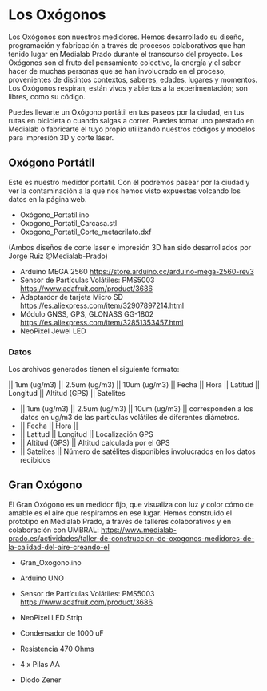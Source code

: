 # Los Oxógonos

Los Oxógonos son nuestros medidores. Hemos desarrollado su diseño, programación y fabricación a través de procesos colaborativos que han tenido lugar en Medialab Prado durante el transcurso del proyecto. Los Oxógonos son el fruto del pensamiento colectivo, la energía y el saber hacer de muchas personas que se han involucrado en el proceso, provenientes de distintos contextos, saberes, edades, lugares y momentos. Los Oxógonos respiran, están vivos y abiertos a la experimentación; son libres, como su código. 

Puedes llevarte un Oxógono portátil en tus paseos por la ciudad, en tus rutas en bicicleta o cuando salgas a correr. Puedes tomar uno prestado en Medialab o fabricarte el tuyo propio utilizando nuestros códigos y modelos para impresión 3D y corte láser. 

## Oxógono Portátil

Este es nuestro medidor portátil. Con él podremos pasear por la ciudad y ver la contaminación a la que nos hemos visto expuestas volcando los datos en la página web.

- Oxógono_Portatil.ino
- Oxogono_Portatil_Carcasa.stl
- Oxogono_Portatil_Corte_metacrilato.dxf

(Ambos diseños de corte laser e impresión 3D han sido desarrollados por Jorge Ruiz @Medialab-Prado)

- Arduino MEGA 2560 https://store.arduino.cc/arduino-mega-2560-rev3
- Sensor de Partículas Volátiles: PMS5003 https://www.adafruit.com/product/3686
- Adaptardor de tarjeta Micro SD https://es.aliexpress.com/item/32907897214.html
- Módulo GNSS, GPS, GLONASS GG-1802 https://es.aliexpress.com/item/32851353457.html
- NeoPixel Jewel LED

### Datos
Los archivos generados tienen el siguiente formato:

|| 1um (ug/m3) || 2.5um (ug/m3) || 10um (ug/m3) || Fecha || Hora || Latitud || Longitud || Altitud (GPS) || Satelites 

- || 1um (ug/m3) || 2.5um (ug/m3) || 10um (ug/m3) || corresponden a los datos en ug/m3 de las partículas volátiles de diferentes diámetros.
- || Fecha || Hora ||
- || Latitud || Longitud || Localización GPS
- || Altitud (GPS) || Altitud calculada por el GPS
- || Satelites || Número de satélites disponibles involucrados en los datos recibidos

## Gran Oxógono

El Gran Oxógono es un medidor fijo, que visualiza con luz y color cómo de amable es el aire que respiramos en ese lugar. Hemos construido el prototipo en Medialab Prado, a través de talleres colaborativos y en colaboración con UMBRAL: https://www.medialab-prado.es/actividades/taller-de-construccion-de-oxogonos-medidores-de-la-calidad-del-aire-creando-el 

- Gran_Oxogono.ino

- Arduino UNO
- Sensor de Partículas Volátiles: PMS5003 https://www.adafruit.com/product/3686
- NeoPixel LED Strip
- Condensador de 1000 uF
- Resistencia 470 Ohms
- 4 x Pilas AA
- Diodo Zener
